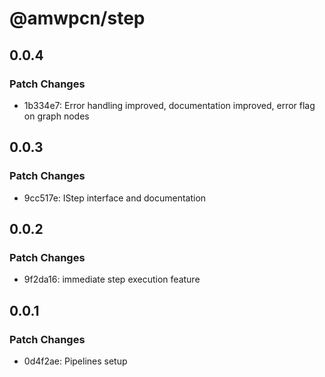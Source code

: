 # @amwpcn/step

## 0.0.4

### Patch Changes

- 1b334e7: Error handling improved, documentation improved, error flag on graph
  nodes

## 0.0.3

### Patch Changes

- 9cc517e: IStep interface and documentation

## 0.0.2

### Patch Changes

- 9f2da16: immediate step execution feature

## 0.0.1

### Patch Changes

- 0d4f2ae: Pipelines setup
